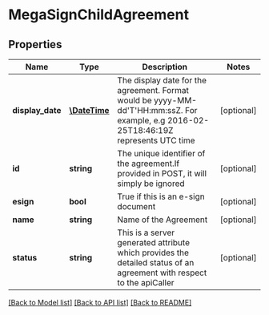 # MegaSignChildAgreement

## Properties
Name | Type | Description | Notes
------------ | ------------- | ------------- | -------------
**display_date** | [**\DateTime**](\DateTime.md) | The display date for the agreement. Format would be yyyy-MM-dd&#39;T&#39;HH:mm:ssZ. For example, e.g 2016-02-25T18:46:19Z represents UTC time | [optional] 
**id** | **string** | The unique identifier of the agreement.If provided in POST, it will simply be ignored | [optional] 
**esign** | **bool** | True if this is an e-sign document | [optional] 
**name** | **string** | Name of the Agreement | [optional] 
**status** | **string** | This is a server generated attribute which provides the detailed status of an agreement with respect to the apiCaller | [optional] 

[[Back to Model list]](../README.md#documentation-for-models) [[Back to API list]](../README.md#documentation-for-api-endpoints) [[Back to README]](../README.md)


